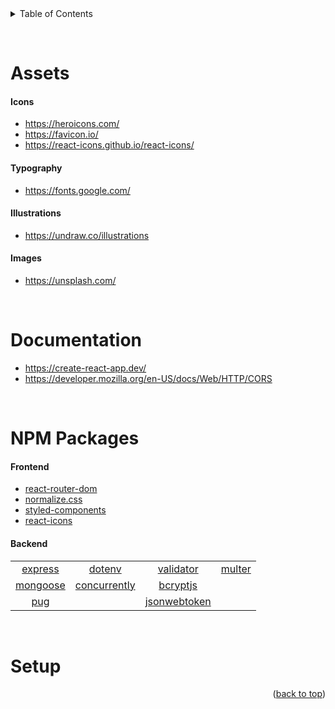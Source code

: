 <div id="top"></div>

<details>
  <summary>Table of Contents</summary>
  <ol>
    <li>
      <a href="#Assets">Assets</a>
      <ul>
        <li><a href="#icons">Icons</a></li>
        <li><a href="#typography">Typography</a></li>
        <li><a href="#illustrations">Illustrations</a></li>
        <li><a href="#images">Images</a></li>
      </ul>
    </li>
    <li><a href="#documentation">Documentation</a></li>
    <li><a href="#npm-packages">NPM Packages</a>
    <ul>
        <li><a href="#frontend">Frontend</a></li>
        <li><a href="#backend">Backend</a></li>
    </ul>
    </li>
    <li><a href="#setup">Setup</a></li>
  </ol>
</details>

&nbsp;

# Assets

#### Icons

- https://heroicons.com/
- https://favicon.io/
- https://react-icons.github.io/react-icons/

#### Typography

- https://fonts.google.com/

#### Illustrations

- https://undraw.co/illustrations

#### Images

- https://unsplash.com/

&nbsp;

# Documentation

- https://create-react-app.dev/
- https://developer.mozilla.org/en-US/docs/Web/HTTP/CORS

&nbsp;

# NPM Packages

#### Frontend

- [react-router-dom](https://www.npmjs.com/package/react-router-dom)
- [normalize.css](https://www.npmjs.com/package/normalize.css)
- [styled-components](https://www.npmjs.com/package/styled-components)
- [react-icons](https://www.npmjs.com/package/react-icons)

#### Backend

|                                                    |                                                            |                                                            |                                                |
| :------------------------------------------------: | :--------------------------------------------------------: | :--------------------------------------------------------: | :--------------------------------------------: |
|  [express](https://www.npmjs.com/package/express)  |       [dotenv](https://www.npmjs.com/package/dotenv)       |    [validator](https://www.npmjs.com/package/validator)    | [multer](https://www.npmjs.com/package/multer) |
| [mongoose](https://www.npmjs.com/package/mongoose) | [concurrently](https://www.npmjs.com/package/concurrently) |     [bcryptjs](https://www.npmjs.com/package/bcryptjs)     |                                                |
|      [pug](https://www.npmjs.com/package/pug)      |                                                            | [jsonwebtoken](https://www.npmjs.com/package/jsonwebtoken) |                                                |

&nbsp;

# Setup

<p align="right">(<a href="#top">back to top</a>)</p>
